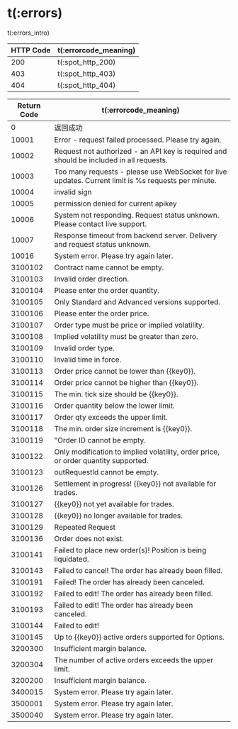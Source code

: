 # t(:errors)

t(:errors_intro)



HTTP Code | t(:errorcode_meaning)
---------- | -------
200 | t(:spot_http_200)
403 | t(:spot_http_403)
404 | t(:spot_http_404)

Return Code | t(:errorcode_meaning)
---------- | -------
0        |  返回成功
10001    |  Error - request failed processed. Please try again.
10002    |  Request not authorized - an API key is required and should be included in all requests.
10003    |  Too many requests - please use WebSocket for live updates. Current limit is %s requests per minute.
10004    |  invalid sign
10005    |  permission denied for current apikey
10006    |  System not responding. Request status unknown. Please contact live support.
10007    |  Response timeout from backend server. Delivery and request status unknown.
10016	   |   System error. Please try again later.
3100102  |  Contract name cannot be empty.
3100103  |  Invalid order direction.
3100104  |	Please enter the order quantity.
3100105  |	Only Standard and Advanced versions supported.
3100106  |	Please enter the order price.
3100107  |	Order type must be price or implied volatility.
3100108  |	Implied volatility must be greater than zero.
3100109  |	Invalid order type.
3100110  |	Invalid time in force.
3100113  |	Order price cannot be lower than {{key0}}.
3100114  |	Order price cannot be higher than {{key0}}.
3100115  |	The min. tick size should be {{key0}}.
3100116  |	Order quantity below the lower limit.
3100117  |	Order qty exceeds the upper limit.
3100118  |	The min. order size increment is {{key0}}.
3100119  |	"Order ID cannot be empty.
3100122  |	Only modification to implied volatility, order price, or order quantity supported.
3100123  |	outRequestId cannot be empty.
3100126  |	Settlement in progress! {{key0}} not available for trades.
3100127  |	{{key0}} not yet available for trades.
3100128  |	{{key0}} no longer available for trades.
3100129  |	Repeated Request
3100136  |	Order does not exist.
3100141  |	Failed to place new order(s)! Position is being liquidated.
3100143  |	Failed to cancel! The order has already been filled.
3100191  |	Failed! The order has already been canceled.
3100192  |	Failed to edit! The order has already been filled.
3100193  |	Failed to edit! The order has already been canceled.
3100144  |	Failed to edit!
3100145  |	Up to {{key0}} active orders supported for Options.
3200300	 |   Insufficient margin balance.
3200304	 |   The number of active orders exceeds the upper limit.
3200200	 |   Insufficient margin balance.
3400015	 |   System error. Please try again later.
3500001	 |   System error. Please try again later.
3500040	 |   System error. Please try again later.




